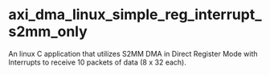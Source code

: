 # axi_dma_linux_simple_reg_interrupt_s2mm_only
An linux C application that utilizes S2MM DMA in Direct Register Mode with Interrupts to receive 10 packets of data (8 x 32 each).
